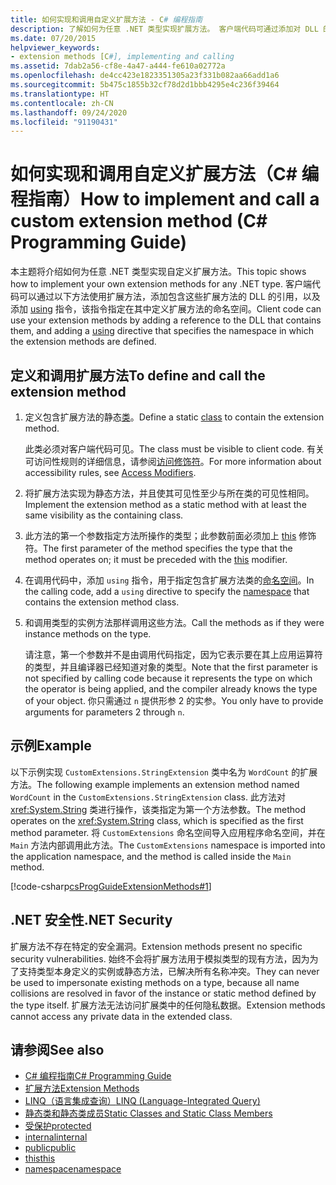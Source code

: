 ```yaml
---
title: 如何实现和调用自定义扩展方法 - C# 编程指南
description: 了解如何为任意 .NET 类型实现扩展方法。 客户端代码可通过添加对 DLL 的引用并添加 using 指令来使用方法。
ms.date: 07/20/2015
helpviewer_keywords:
- extension methods [C#], implementing and calling
ms.assetid: 7dab2a56-cf8e-4a47-a444-fe610a02772a
ms.openlocfilehash: de4cc423e1823351305a23f331b082aa66add1a6
ms.sourcegitcommit: 5b475c1855b32cf78d2d1bbb4295e4c236f39464
ms.translationtype: HT
ms.contentlocale: zh-CN
ms.lasthandoff: 09/24/2020
ms.locfileid: "91190431"
---
```

# <a name="how-to-implement-and-call-a-custom-extension-method-c-programming-guide"></a><span data-ttu-id="729ab-104">如何实现和调用自定义扩展方法（C# 编程指南）</span><span class="sxs-lookup"><span data-stu-id="729ab-104">How to implement and call a custom extension method (C# Programming Guide)</span></span>

<span data-ttu-id="729ab-105">本主题将介绍如何为任意 .NET 类型实现自定义扩展方法。</span><span class="sxs-lookup"><span data-stu-id="729ab-105">This topic shows how to implement your own extension methods for any .NET type.</span></span> <span data-ttu-id="729ab-106">客户端代码可以通过以下方法使用扩展方法，添加包含这些扩展方法的 DLL 的引用，以及添加 [using](../../language-reference/keywords/using-directive.md) 指令，该指令指定在其中定义扩展方法的命名空间。</span><span class="sxs-lookup"><span data-stu-id="729ab-106">Client code can use your extension methods by adding a reference to the DLL that contains them, and adding a [using](../../language-reference/keywords/using-directive.md) directive that specifies the namespace in which the extension methods are defined.</span></span>  
  
## <a name="to-define-and-call-the-extension-method"></a><span data-ttu-id="729ab-107">定义和调用扩展方法</span><span class="sxs-lookup"><span data-stu-id="729ab-107">To define and call the extension method</span></span>  
  
1. <span data-ttu-id="729ab-108">定义包含扩展方法的静态[类](./static-classes-and-static-class-members.md)。</span><span class="sxs-lookup"><span data-stu-id="729ab-108">Define a static [class](./static-classes-and-static-class-members.md) to contain the extension method.</span></span>  
  
     <span data-ttu-id="729ab-109">此类必须对客户端代码可见。</span><span class="sxs-lookup"><span data-stu-id="729ab-109">The class must be visible to client code.</span></span> <span data-ttu-id="729ab-110">有关可访问性规则的详细信息，请参阅[访问修饰符](./access-modifiers.md)。</span><span class="sxs-lookup"><span data-stu-id="729ab-110">For more information about accessibility rules, see [Access Modifiers](./access-modifiers.md).</span></span>  
  
2. <span data-ttu-id="729ab-111">将扩展方法实现为静态方法，并且使其可见性至少与所在类的可见性相同。</span><span class="sxs-lookup"><span data-stu-id="729ab-111">Implement the extension method as a static method with at least the same visibility as the containing class.</span></span>  
  
3. <span data-ttu-id="729ab-112">此方法的第一个参数指定方法所操作的类型；此参数前面必须加上 [this](../../language-reference/keywords/this.md) 修饰符。</span><span class="sxs-lookup"><span data-stu-id="729ab-112">The first parameter of the method specifies the type that the method operates on; it must be preceded with the [this](../../language-reference/keywords/this.md) modifier.</span></span>  
  
4. <span data-ttu-id="729ab-113">在调用代码中，添加 `using` 指令，用于指定包含扩展方法类的[命名空间](../../language-reference/keywords/namespace.md)。</span><span class="sxs-lookup"><span data-stu-id="729ab-113">In the calling code, add a `using` directive to specify the [namespace](../../language-reference/keywords/namespace.md) that contains the extension method class.</span></span>  
  
5. <span data-ttu-id="729ab-114">和调用类型的实例方法那样调用这些方法。</span><span class="sxs-lookup"><span data-stu-id="729ab-114">Call the methods as if they were instance methods on the type.</span></span>  
  
     <span data-ttu-id="729ab-115">请注意，第一个参数并不是由调用代码指定，因为它表示要在其上应用运算符的类型，并且编译器已经知道对象的类型。</span><span class="sxs-lookup"><span data-stu-id="729ab-115">Note that the first parameter is not specified by calling code because it represents the type on which the operator is being applied, and the compiler already knows the type of your object.</span></span> <span data-ttu-id="729ab-116">你只需通过 `n` 提供形参 2 的实参。</span><span class="sxs-lookup"><span data-stu-id="729ab-116">You only have to provide arguments for parameters 2 through `n`.</span></span>  
  
## <a name="example"></a><span data-ttu-id="729ab-117">示例</span><span class="sxs-lookup"><span data-stu-id="729ab-117">Example</span></span>  

 <span data-ttu-id="729ab-118">以下示例实现 `CustomExtensions.StringExtension` 类中名为 `WordCount` 的扩展方法。</span><span class="sxs-lookup"><span data-stu-id="729ab-118">The following example implements an extension method named `WordCount` in the `CustomExtensions.StringExtension` class.</span></span> <span data-ttu-id="729ab-119">此方法对 <xref:System.String> 类进行操作，该类指定为第一个方法参数。</span><span class="sxs-lookup"><span data-stu-id="729ab-119">The method operates on the <xref:System.String> class, which is specified as the first method parameter.</span></span> <span data-ttu-id="729ab-120">将 `CustomExtensions` 命名空间导入应用程序命名空间，并在 `Main` 方法内部调用此方法。</span><span class="sxs-lookup"><span data-stu-id="729ab-120">The `CustomExtensions` namespace is imported into the application namespace, and the method is called inside the `Main` method.</span></span>  
  
 [!code-csharp[csProgGuideExtensionMethods#1](~/samples/snippets/csharp/VS_Snippets_VBCSharp/csProgGuideExtensionMethods/cs/extensionmethods.cs#1)]  
  
## <a name="net-security"></a><span data-ttu-id="729ab-121">.NET 安全性</span><span class="sxs-lookup"><span data-stu-id="729ab-121">.NET Security</span></span>  

 <span data-ttu-id="729ab-122">扩展方法不存在特定的安全漏洞。</span><span class="sxs-lookup"><span data-stu-id="729ab-122">Extension methods present no specific security vulnerabilities.</span></span> <span data-ttu-id="729ab-123">始终不会将扩展方法用于模拟类型的现有方法，因为为了支持类型本身定义的实例或静态方法，已解决所有名称冲突。</span><span class="sxs-lookup"><span data-stu-id="729ab-123">They can never be used to impersonate existing methods on a type, because all name collisions are resolved in favor of the instance or static method defined by the type itself.</span></span> <span data-ttu-id="729ab-124">扩展方法无法访问扩展类中的任何隐私数据。</span><span class="sxs-lookup"><span data-stu-id="729ab-124">Extension methods cannot access any private data in the extended class.</span></span>  
  
## <a name="see-also"></a><span data-ttu-id="729ab-125">请参阅</span><span class="sxs-lookup"><span data-stu-id="729ab-125">See also</span></span>

- [<span data-ttu-id="729ab-126">C# 编程指南</span><span class="sxs-lookup"><span data-stu-id="729ab-126">C# Programming Guide</span></span>](../index.md)
- [<span data-ttu-id="729ab-127">扩展方法</span><span class="sxs-lookup"><span data-stu-id="729ab-127">Extension Methods</span></span>](./extension-methods.md)
- [<span data-ttu-id="729ab-128">LINQ（语言集成查询）</span><span class="sxs-lookup"><span data-stu-id="729ab-128">LINQ (Language-Integrated Query)</span></span>](../../linq/linq-in-csharp.md)
- [<span data-ttu-id="729ab-129">静态类和静态类成员</span><span class="sxs-lookup"><span data-stu-id="729ab-129">Static Classes and Static Class Members</span></span>](./static-classes-and-static-class-members.md)
- [<span data-ttu-id="729ab-130">受保护</span><span class="sxs-lookup"><span data-stu-id="729ab-130">protected</span></span>](../../language-reference/keywords/protected.md)
- [<span data-ttu-id="729ab-131">internal</span><span class="sxs-lookup"><span data-stu-id="729ab-131">internal</span></span>](../../language-reference/keywords/internal.md)
- [<span data-ttu-id="729ab-132">public</span><span class="sxs-lookup"><span data-stu-id="729ab-132">public</span></span>](../../language-reference/keywords/public.md)
- [<span data-ttu-id="729ab-133">this</span><span class="sxs-lookup"><span data-stu-id="729ab-133">this</span></span>](../../language-reference/keywords/this.md)
- [<span data-ttu-id="729ab-134">namespace</span><span class="sxs-lookup"><span data-stu-id="729ab-134">namespace</span></span>](../../language-reference/keywords/namespace.md)
